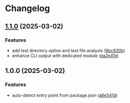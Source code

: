 # Changelog

## [1.1.0](https://github.com/billchurch/treetracr/compare/v1.0.0...v1.1.0) (2025-03-02)


### Features

* add test directory option and test file analysis ([6bc930b](https://github.com/billchurch/treetracr/commit/6bc930b87b83cf7c20b3206c16568323d8dea451))
* enhance CLI output with dedicated module ([da2e41e](https://github.com/billchurch/treetracr/commit/da2e41e31439d74a127daf8f4526a719d3aec8c9))

## 1.0.0 (2025-03-02)


### Features

* auto-detect entry point from package.json ([a6e541d](https://github.com/billchurch/treetracr/commit/a6e541d59538d51794961b759187e7d77a91df89))
